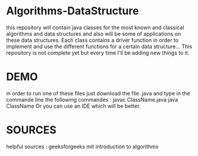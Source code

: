 # Algorithms-DataStructure

this repository will contain java classes for the most known and classical algorithms and data structures and also will be some of applications on these data structures.
Each class contains a driver function in order to implement and use the different functions for a certain data structure...
This repository is not complete yet but every time I'll be adding new things to it. 
# DEMO
in order to run one of these files just download the file .java and type in the commande line the following commandes :
  javac ClassName.java
  java ClassName
Or you can use an IDE which will be better.
# SOURCES
helpful sources :
  geeksforgeeks
  mit introduction to algorithms
